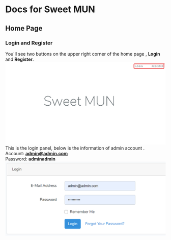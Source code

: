 # Docs for Sweet MUN


## Home Page
### Login and Register
You'll see two buttons on the upper right corner of the home page , **Login** and **Register**.
![](account-login.png)
This is the login panel, below is the information of admin account .  
Account: **admin@admin.com**  
Password: **adminadmin**
![](login-panel.png)

